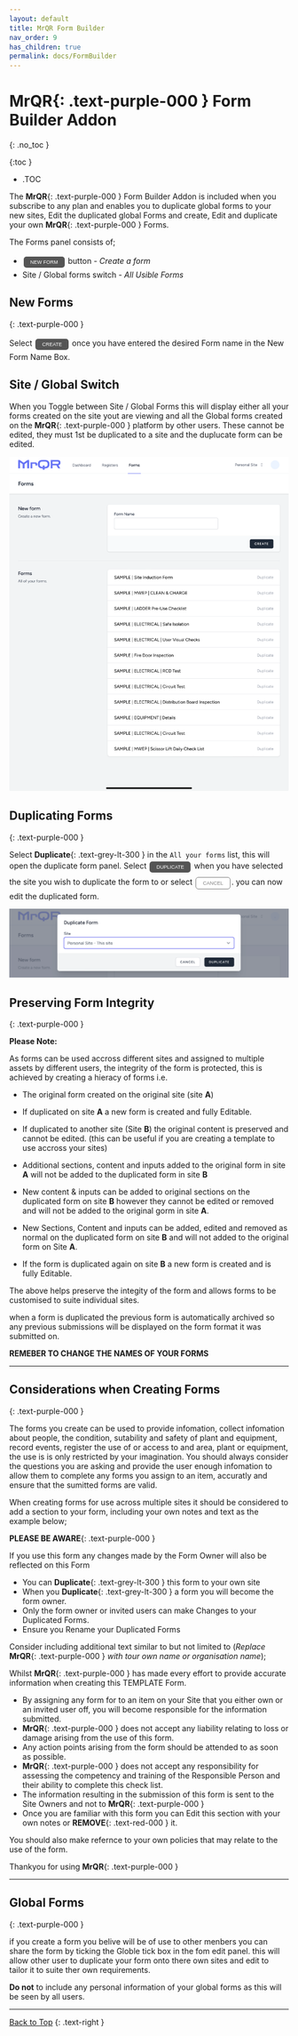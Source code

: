 ```yaml
---
layout: default
title: MrQR Form Builder
nav_order: 9
has_children: true
permalink: docs/FormBuilder
---
```

<html>
<head>
<style>
.button {
  padding: 5px 12px;
  text-align: center;
  text-decoration: none;
  display: inline-block;
  font-size: 9px;
  margin: 4px 2px;
  cursor: pointer; }
.button1 {background-color: #555555;} /* Black */
.button2 {background-color: white;}
.button1 {color: white;}
.button2 {color: grey;}
.button1 {border: none;}
.button2 {border: 1px solid grey}
.button1 {border-radius: 5px;}
.button2 {border-radius: 5px;}
</style>
</head>
</html>

# **MrQR**{: .text-purple-000 } Form Builder Addon
{: .no_toc }

{:toc }
- .TOC

The **MrQR**{: .text-purple-000 } Form Builder Addon is included when you subscribe to any plan and enables you to duplicate global forms to your new sites, Edit the duplicated global Forms and create, Edit and duplicate your own **MrQR**{: .text-purple-000 } Forms.

The Forms panel consists of;
* <button class="button button1">NEW FORM</button> button - *Create a form*
* Site / Global forms switch - *All Usible Forms*

## New Forms
{: .text-purple-000 }

Select <a href="https://docs.mrqr.me/FormBuilder/Create"><button class="button button1">CREATE</button></a> once you have entered the desired Form name in the New Form Name Box.

## Site / Global Switch

When you Toggle between Site / Global Forms this will display either all your forms created on the site yout are viewing and all the Global forms created on the **MrQR**{: .text-purple-000 } platform by other users. These cannot be edited, they must 1st be duplicated to a site and the duplucate form can be edited.

![MrQR Form Builder](/assets/images/Forms/MrQR_Form_Main_Menu.png "Main Page")

## Duplicating Forms
{: .text-purple-000 }

Select **Duplicate**{: .text-grey-lt-300 } in the `All your forms` list, this will open the duplicate form panel. Select <button class="button button1">DUPLICATE</button> when you have selected the site you wish to duplicate the form to or select <button class="button button2">CANCEL</button>.
you can now edit the duplicated form.

![MrQR Form Builder](/assets/images/MrQR_Duplicate_Form.png "Duplicate Form")


## Preserving Form Integrity
{: .text-purple-000 }

**Please Note:**

As forms can be used accross different sites and assigned to multiple assets by different users, the integrity of the form is protected, this is achieved by creating a hieracy of forms i.e.

* The original form created on the original site (site **A**)
  
* If duplicated on site **A** a new form is created and fully Editable.
  
* If duplicated to another site (Site **B**) the original content is preserved and cannot  be edited. (this can be useful if you are creating a template to use accross your sites)

* Additional sections, content and inputs added to the original form in site **A** will not be added to the duplicated form in site **B**
  
* New content & inputs can be added to original sections on the duplicated form on site **B** however they cannot  be edited or removed and will not be added to the original gorm in site **A**.
  
* New Sections, Content and inputs can be added, edited and removed as normal on the duplicated form on site **B** and will not added to the original form on Site **A**.
  
* If the form is duplicated again on site **B** a new form is created and is fully Editable.

The above helps preserve the integity of the form and allows forms to be customised to suite individual sites.

when a form is duplicated the previous form is automatically archived so any previous submissions will be displayed on the form format it was submitted on.

**REMEBER TO CHANGE THE NAMES OF YOUR FORMS**

___

## Considerations when Creating Forms
{: .text-purple-000 }

The forms you create can be used to provide infomation, collect infomation about people, the condition, sutability and safety of plant and equipment, record events, register the use of or access to and area, plant or equipment, the use is is only restricted by your imagination. You should always consider the questions you are asking and provide the user enough infomation to allow them to complete any forms you assign to an item, accuratly and ensure that the sumitted forms are valid.

When creating forms for use across  multiple sites it should be considered to add a section to your form, including your own notes and text as the example below;

**PLEASE BE AWARE**{: .text-purple-000 }

If you use this form any changes made by the Form Owner will also be reflected on this Form
* You can **Duplicate**{: .text-grey-lt-300 } this form to your own site
* When you **Duplicate**{: .text-grey-lt-300 } a form you will become the form owner.
* Only the form owner or invited users can make Changes to your Duplicated Forms.
* Ensure you Rename your Duplicated Forms

Consider including additional text similar to but not limited to (*Replace* **MrQR**{: .text-purple-000 } *with tour own name or organisation name*);

Whilst **MrQR**{: .text-purple-000 } has made every effort to provide accurate information when creating this TEMPLATE Form.
* By assigning any form for to an item on your Site that you either own or an invited user off,  you will become responsible for the information submitted.
* **MrQR**{: .text-purple-000 } does not  accept any liability relating to loss or damage arising from the  use of this form.
* Any action points arising from the form should be attended to as soon as possible.
* **MrQR**{: .text-purple-000 } does not accept any responsibility for assessing the competency and training of the Responsible Person and their ability to complete this check list.
* The information resulting in the submission of this form is sent to the Site Owners and not to **MrQR**{: .text-purple-000 }
* Once you are familiar with this form you can Edit this section with your own notes or **REMOVE**{: .text-red-000 } it.

You should also make refernce to your own policies that may relate to the use of the form. 

Thankyou for using **MrQR**{: .text-purple-000 }

___

## Global Forms
{: .text-purple-000 }

if you create a form you belive will be of use to other menbers you can share the form by ticking the Globle tick box in the fom edit panel. this will allow other user to duplicate your form  onto there own sites and edit to tailor it to suite ther own requirements.

**Do not** to include any personal information of your global forms as this will be seen by all users.

___

[Back to Top](https://docs.mrqr.me/docs/FormBuilder)
{: .text-right }


